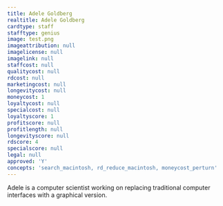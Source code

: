 ```yaml
---
title: Adele Goldberg
realtitle: Adele Goldberg
cardtype: staff
stafftype: genius
image: test.png
imageattribution: null
imagelicense: null
imagelink: null
staffcost: null
qualitycost: null
rdcost: null
marketingcost: null
longevitycost: null
moneycost: 1
loyaltycost: null
specialcost: null
loyaltyscore: 1
profitscore: null
profitlength: null
longevityscore: null
rdscore: 4
specialscore: null
legal: null
approved: 'Y'
concepts: 'search_macintosh, rd_reduce_macintosh, moneycost_perturn'
---
```


Adele is a computer scientist working on replacing traditional computer interfaces with a graphical version.
